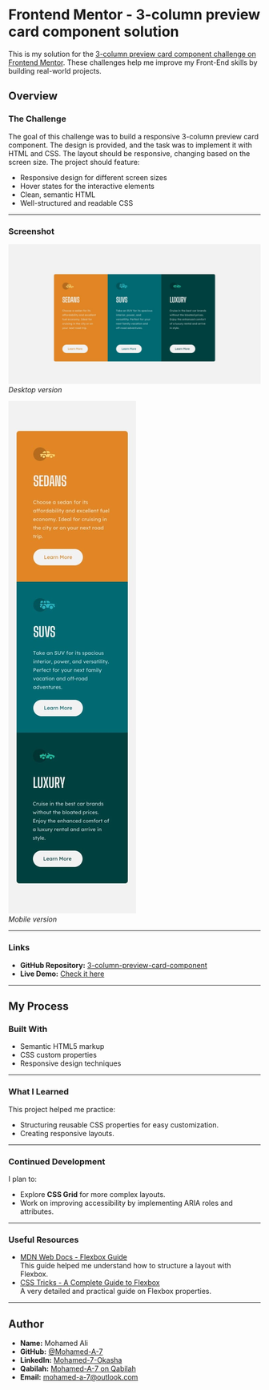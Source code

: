 # Frontend Mentor - 3-column preview card component solution

This is my solution for the [3-column preview card component challenge on Frontend Mentor](https://www.frontendmentor.io/challenges/3column-preview-card-component-pH92eAR2-). These challenges help me improve my Front-End skills by building real-world projects.

## Overview

### The Challenge

The goal of this challenge was to build a responsive 3-column preview card component. The design is provided, and the task was to implement it with HTML and CSS. The layout should be responsive, changing based on the screen size. The project should feature:

- Responsive design for different screen sizes
- Hover states for the interactive elements
- Clean, semantic HTML
- Well-structured and readable CSS

---

### Screenshot

![Desktop Preview](./images/desktop-design.jpg)  
_Desktop version_

![Mobile Preview](./images/mobile-design.jpg)  
_Mobile version_

---

### Links

- **GitHub Repository:** [3-column-preview-card-component](https://github.com/Mohamed-A-7/3-column-preview-card-component)
- **Live Demo:** [Check it here](https://mohamed-a-7.github.io/3-column-preview-card-component/)

---

## My Process

### Built With

- Semantic HTML5 markup
- CSS custom properties
- Responsive design techniques

---

### What I Learned

This project helped me practice:

- Structuring reusable CSS properties for easy customization.
- Creating responsive layouts.

---

### Continued Development

I plan to:

- Explore **CSS Grid** for more complex layouts.
- Work on improving accessibility by implementing ARIA roles and attributes.

---

### Useful Resources

- [MDN Web Docs - Flexbox Guide](https://developer.mozilla.org/en-US/docs/Learn/CSS/CSS_layout/Flexbox)  
  This guide helped me understand how to structure a layout with Flexbox.
- [CSS Tricks - A Complete Guide to Flexbox](https://css-tricks.com/snippets/css/a-guide-to-flexbox/)  
  A very detailed and practical guide on Flexbox properties.

---

## Author

- **Name:** Mohamed Ali
- **GitHub:** [@Mohamed-A-7](https://github.com/Mohamed-A-7)
- **LinkedIn:** [Mohamed-7-Okasha](https://www.linkedin.com/in/mohamed-7-okasha/)
- **Qabilah:** [Mohamed-A-7 on Qabilah](https://qabilah.com/profile/mohamed-a-7)
- **Email:** mohamed-a-7@outlook.com
